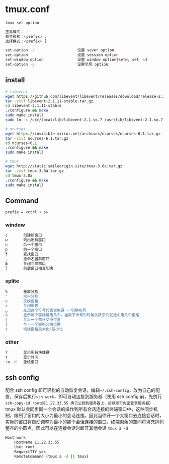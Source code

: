 # tmux.conf
```bash
tmux set-option

正常模式：
命令模式：<prefix> :
选择模式：<prefix> [

set-option -s					设置 sever option
set-option						设置 session option
set-window-option			    设置 window option(setw, set -w)
set-option -g					设置全局 option
```

## install
```bash
# libevent
wget https://github.com/libevent/libevent/releases/download/release-2.1.11-stable/libevent-2.1.11-stable.tar.gz
tar -zxvf libevent-2.1.11-stable.tar.gz
cd libevent-2.1.11-stable
./configure && make
sudo make install
sudo ln -s /usr/local/lib/libevent-2.1.so.7 /usr/lib/libevent-2.1.so.7

# ncurses
wget https://invisible-mirror.net/archives/ncurses/ncurses-6.1.tar.gz
tar -zxvf ncurses-6.1.tar.gz
cd ncurses-6.1
./configure && make
sudo make install

# tmux
wget http://static.smileorigin.site/tmux-3.0a.tar.gz
tar -zxvf tmux-3.0a.tar.gz
cd tmux-3.0a
./configure && make
sudo make install
```
## Command
`prefix = <ctrl + s>`

### window
```bash
c       创建新窗口
w       列出所有窗口
n       后一个窗口
p       前一个窗口
f       查找窗口
,       重命名当前窗口
&       关闭当前窗口
l       前后窗口相互切换
```

### splite
```bash
%       垂直分割
"       水平分割
o       交换窗格
x       关闭窗格
⍽       左边这个符号代表空格键 - 切换布局
q       显示每个窗格是第几个，当数字出现的时候按数字几就选中第几个窗格
{       与上一个窗格交换位置
}       与下一个窗格交换位置
z       切换窗格最大化/最小化
```

### other
```bash
?       显示所有快捷键
t       显示时间
:a -d   重绘重口
```

## ssh config
配合 ssh config 即可轻松的自动恢复会话，编辑`~/.ssh/config`，改为自己的配置，保存后执行`ssh work`，即可自动连接到服务器（使用 ssh config 前，先执行`ssh-copy-id root@11.22.33.55 拷贝公钥到服务器上，后续即可免密登录服务器`）. 
tmux 默认会同步同一个会话的操作到所有会话连接的终端窗口中，这种同步机制，限制了窗口的大小为最小的会话连接。因此当你开一个大窗口去连接会话时，实际的窗口将自动调整为最小的那个会话连接的窗口，终端剩余的空间将填充排列整齐的小圆点，因此可以在连接会话时断开其他会话 `tmux a -d`
```bash
Host work
    HostName 11.22.33.55
    User root
    RequestTTY yes
    RemoteCommand (tmux a -d || tmux)
```
